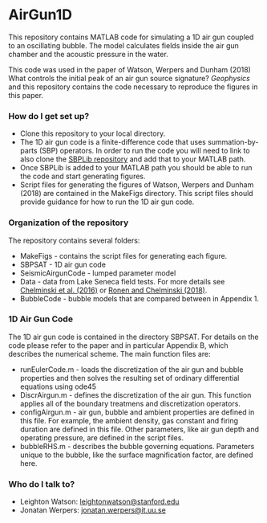 # AirGun1D

This repository contains MATLAB code for simulating a 1D air gun coupled to an oscillating bubble. The model calculates fields inside the air gun chamber and the acoustic pressure in the water.

This code was used in the paper of Watson, Werpers and Dunham (2018) What controls the initial peak of an air gun source signature? *Geophysics* and this repository contains the code necessary to reproduce the figures in this paper.

### How do I get set up? ###
* Clone this repository to your local directory.
* The 1D air gun code is a finite-difference code that uses summation-by-parts (SBP) operators. In order to run the code you will need to link to also clone the [SBPLib repository](https://bitbucket.org/sbpteam/sbplib) and add that to your MATLAB path.
* Once SBPLib is added to your MATLAB path you should be able to run the code and start generating figures.
* Script files for generating the figures of Watson, Werpers and Dunham (2018) are contained in the MakeFigs directory. This script files should provide guidance for how to run the 1D air gun code.

### Organization of the repository ###
The repository contains several folders:
* MakeFigs - contains the script files for generating each figure.
* SBPSAT - 1D air gun code
* SeismicAirgunCode - lumped parameter model
* Data - data from Lake Seneca field tests. For more details see [Chelminski et al. (2016)](https://www.epmag.com/low-pressure-source-840586#p=full) or [Ronen and Chelminski (2018)](http://earthdoc.eage.org/publication/publicationdetails/?publication=92131).
* BubbleCode - bubble models that are compared between in Appendix 1.

### 1D Air Gun Code ###
The 1D air gun code is contained in the directory SBPSAT. For details on the code please refer to the paper and in particular Appendix B, which describes the numerical scheme. The main function files are:
* runEulerCode.m - loads the discretization of the air gun and bubble properties and then solves the resulting set of ordinary differential equations using ode45
* DiscrAirgun.m - defines the discretization of the air gun. This function applies all of the boundary treatmens and discretization operators. 
* configAirgun.m - air gun, bubble and ambient properties are defined in this file. For example, the ambient density, gas constant and firing duration are defined in this file. Other parameters, like air gun depth and operating pressure, are defined in the script files.
* bubbleRHS.m - describes the bubble governing equations. Parameters unique to the bubble, like the surface magnification factor, are defined here.

### Who do I talk to? ###

* Leighton Watson: leightonwatson@stanford.edu
* Jonatan Werpers: jonatan.werpers@it.uu.se

